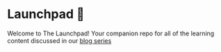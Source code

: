 # Launchpad 🚀
Welcome to The Launchpad! Your companion repo for all of the learning content discussed in our [blog series](https://blogs.cisco.com/learning)
